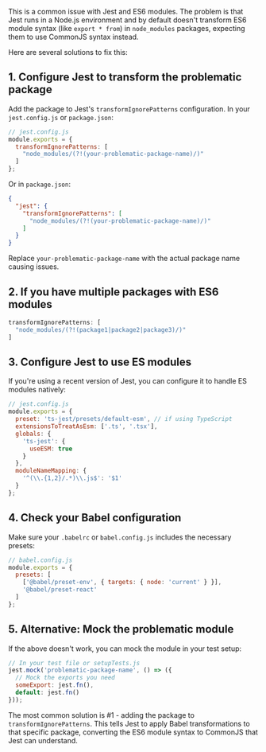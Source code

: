 This is a common issue with Jest and ES6 modules. The problem is that Jest runs in a Node.js environment and by default doesn't transform ES6 module syntax (like `export * from`) in `node_modules` packages, expecting them to use CommonJS syntax instead.

Here are several solutions to fix this:

## 1. Configure Jest to transform the problematic package

Add the package to Jest's `transformIgnorePatterns` configuration. In your `jest.config.js` or `package.json`:

```javascript
// jest.config.js
module.exports = {
  transformIgnorePatterns: [
    "node_modules/(?!(your-problematic-package-name)/)"
  ]
};
```

Or in `package.json`:
```json
{
  "jest": {
    "transformIgnorePatterns": [
      "node_modules/(?!(your-problematic-package-name)/)"
    ]
  }
}
```

Replace `your-problematic-package-name` with the actual package name causing issues.

## 2. If you have multiple packages with ES6 modules

```javascript
transformIgnorePatterns: [
  "node_modules/(?!(package1|package2|package3)/)"
]
```

## 3. Configure Jest to use ES modules

If you're using a recent version of Jest, you can configure it to handle ES modules natively:

```javascript
// jest.config.js
module.exports = {
  preset: 'ts-jest/presets/default-esm', // if using TypeScript
  extensionsToTreatAsEsm: ['.ts', '.tsx'],
  globals: {
    'ts-jest': {
      useESM: true
    }
  },
  moduleNameMapping: {
    '^(\\.{1,2}/.*)\\.js$': '$1'
  }
};
```

## 4. Check your Babel configuration

Make sure your `.babelrc` or `babel.config.js` includes the necessary presets:

```javascript
// babel.config.js
module.exports = {
  presets: [
    ['@babel/preset-env', { targets: { node: 'current' } }],
    '@babel/preset-react'
  ]
};
```

## 5. Alternative: Mock the problematic module

If the above doesn't work, you can mock the module in your test setup:

```javascript
// In your test file or setupTests.js
jest.mock('problematic-package-name', () => ({
  // Mock the exports you need
  someExport: jest.fn(),
  default: jest.fn()
}));
```

The most common solution is #1 - adding the package to `transformIgnorePatterns`. This tells Jest to apply Babel transformations to that specific package, converting the ES6 module syntax to CommonJS that Jest can understand.
